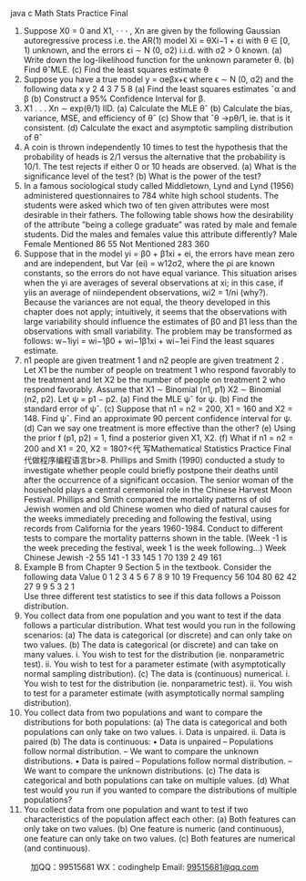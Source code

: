java c
Math Stats
Practice Final
1. Suppose X0 = 0 and X1, · · · , Xn are given by the following Gaussian autoregressive process i.e. the AR(1) model
Xi = θXi−1 + εi
with θ ∈ [0, 1) unknown, and the errors εi ∼ N (0, σ2) i.i.d. with σ2 > 0 known.
(a) Write down the log-likelihood function for the unknown parameter θ.
(b) Find θˆMLE.
(c) Find the least squares estimate θ
2. Suppose you have a true model
y = αeβx+ϵ
where ϵ ∼ N (0, σ2)
and the following data
x    y
2    4
3    7
5    8
(a) Find the least squares estimates ˆα and β
(b) Construct a 95% Confidence Interval for β.
3. X1 . . . Xn ∼ exp(θ/1) IID.
(a) Calculate the MLE θˆ
(b) Calculate the bias, variance, MSE, and efficiency of θˆ
(c) Show that ˆθ →pθ/1, ie. that is it consistent.
(d) Calculate the exact and asymptotic sampling distribution of θˆ
4. A coin is thrown independently 10 times to test the hypothesis that the probability of heads is 2/1 versus the alternative that the probability is 10/1. The test rejects if either 0 or 10 heads are observed.
(a) What is the significance level of the test?
(b) What is the power of the test?
5. In a famous sociological study called Middletown, Lynd and Lynd (1956) administered questionnaires to 784 white high school students. The students were asked which two of ten given attributes were most desirable in their fathers. The following table shows how the desirability of the attribute ”being a college graduate” was rated by male and female students. Did the males and females value this attribute differently?
                                                            Male                        Female
Mentioned                               86                                55
Not Mentioned                   283                            360
6. Suppose that in the model yi = β0 + β1xi + ei, the errors have mean zero and are independent, but Var (ei) = w12σ2, where the ρi are known constants, so the errors do not have equal variance. This situation arises when the yi are averages of several observations at xi; in this case, if yiis an average of niindependent observations, wi2 = 1/ni (why?). Because the variances are not equal, the theory developed in this chapter does not apply; intuitively, it seems that the observations with large variability should influence the estimates of β0 and β1 less than the observations with small variability.
The problem may be transformed as follows:
w−1iyi = wi−1β0 + wi−1β1xi + wi−1ei
Find the least squares estimate.
7. n1 people are given treatment 1 and n2 people are given treatment 2 . Let X1 be the number of people on treatment 1 who respond favorably to the treatment and let X2 be the number of people on treatment 2 who respond favorably. Assume that X1 ∼ Binomial (n1, p1) X2 ∼ Binomial (n2, p2). Let ψ = p1 − p2.
(a) Find the MLE ψˆ for ψ.
(b) Find the standard error of ψˆ.
(c) Suppose that n1 = n2 = 200, X1 = 160 and X2 = 148. Find ψˆ. Find an approximate 90 percent confidence interval for ψ.
(d) Can we say one treatment is more effective than the other?
(e) Using the prior f (p1, p2) = 1, find a posterior given X1, X2.
(f) What if n1 = n2 = 200 and X1 = 20, X2 = 180?<代 写Mathematical Statistics Practice Final
代做程序编程语言br>8. Phillips and Smith (1990) conducted a study to investigate whether people could briefly postpone their deaths until after the occurrence of a significant occasion. The senior woman of the household plays a central ceremonial role in the Chinese Harvest Moon Festival. Phillips and Smith compared the mortality patterns of old Jewish women and old Chinese women who died of natural causes for the weeks immediately preceding and following the festival, using records from California for the years 1960-1984. Conduct to different tests to compare the mortality patterns shown in the table. (Week -1 is the week preceding the festival, week 1 is the week following...)
Week                       Chinese                       Jewish
-2                                          55                            141
-1                                        33                               145
1                                        70                               139
2                                           49                              161
9. Example B from Chapter 9 Section 5 in the textbook. Consider the following data
Value                            0        1        2        3        4        5        6        7        8        9        10        19
Frequency                    56       104       80       62       42       27    9             9        5       3       2        1          
Use three different test statistics to see if this data follows a Poisson distribution.
10. You collect data from one population and you want to test if the data follows a particular distribution. What test would you run in the following scenarios:
(a) The data is categorical (or discrete) and can only take on two values.
(b) The data is categorical (or discrete) and can take on many values.
i. You wish to test for the distribution (ie. nonparametric test).
ii. You wish to test for a parameter estimate (with asymptotically normal sampling distribution).
(c) The data is (continuous) numerical.
i. You wish to test for the distribution (ie. nonparametric test).
ii. You wish to test for a parameter estimate (with asymptotically normal sampling distribution).
11. You collect data from two populations and want to compare the distributions for both populations:
(a) The data is categorical and both populations can only take on two values.
i. Data is unpaired.
ii. Data is paired
(b) The data is continuous:
• Data is unpaired
– Populations follow normal distribution.
– We want to compare the unknown distributions.
• Data is paired
– Populations follow normal distribution.
– We want to compare the unknown distributions.
(c) The data is categorical and both populations can take on multiple values.
(d) What test would you run if you wanted to compare the distributions of multiple populations?
12. You collect data from one population and want to test if two characteristics of the population affect each other:
(a) Both features can only take on two values.
(b) One feature is numeric (and continuous), one feature can only take on two values.
(c) Both features are numerical (and continuous).





         
加QQ：99515681  WX：codinghelp  Email: 99515681@qq.com
